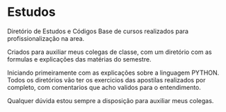 # Estudos
Diretório de Estudos e Códigos Base de cursos realizados para profissionalização na area.

Criados para auxiliar meus colegas de classe, com um diretório com as formulas e explicações das matérias do semestre.

Iniciando primeiramente com as explicações sobre a linguagem PYTHON.
Todos os diretórios vão ter os exercicios das apostilas realizados por completo, com comentarios que acho validos para o entendimento.

Qualquer dúvida estou sempre a disposição para auxiliar meus colegas.
